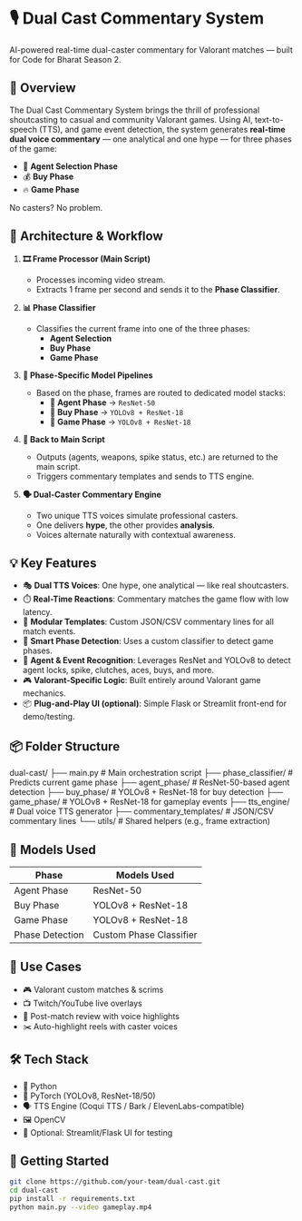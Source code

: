 # 🎙️ Dual Cast Commentary System

AI-powered real-time dual-caster commentary for Valorant matches — built for Code for Bharat Season 2.

## 🚀 Overview

The Dual Cast Commentary System brings the thrill of professional shoutcasting to casual and community Valorant games. Using AI, text-to-speech (TTS), and game event detection, the system generates **real-time dual voice commentary** — one analytical and one hype — for three phases of the game:
- 🧠 **Agent Selection Phase**
- 💰 **Buy Phase**
- 🔥 **Game Phase**

No casters? No problem.

## 🧠 Architecture & Workflow

1. **🎞️ Frame Processor (Main Script)**  
   - Processes incoming video stream.
   - Extracts 1 frame per second and sends it to the **Phase Classifier**.

2. **📊 Phase Classifier**  
   - Classifies the current frame into one of the three phases:
     - **Agent Selection**
     - **Buy Phase**
     - **Game Phase**

3. **🧠 Phase-Specific Model Pipelines**
   - Based on the phase, frames are routed to dedicated model stacks:
     - 🔹 **Agent Phase** → `ResNet-50`
     - 🔹 **Buy Phase** → `YOLOv8 + ResNet-18`
     - 🔹 **Game Phase** → `YOLOv8 + ResNet-18`

4. **🔄 Back to Main Script**
   - Outputs (agents, weapons, spike status, etc.) are returned to the main script.
   - Triggers commentary templates and sends to TTS engine.

5. **🗣️ Dual-Caster Commentary Engine**
   - Two unique TTS voices simulate professional casters.
   - One delivers **hype**, the other provides **analysis**.
   - Voices alternate naturally with contextual awareness.

## 💡 Key Features

- 🎭 **Dual TTS Voices**: One hype, one analytical — like real shoutcasters.
- ⏱️ **Real-Time Reactions**: Commentary matches the game flow with low latency.
- 🧩 **Modular Templates**: Custom JSON/CSV commentary lines for all match events.
- 🤖 **Smart Phase Detection**: Uses a custom classifier to detect game phases.
- 🧠 **Agent & Event Recognition**: Leverages ResNet and YOLOv8 to detect agent locks, spike, clutches, aces, buys, and more.
- 🎮 **Valorant-Specific Logic**: Built entirely around Valorant game mechanics.
- 📦 **Plug-and-Play UI (optional)**: Simple Flask or Streamlit front-end for demo/testing.

## 📦 Folder Structure
dual-cast/
├── main.py                 # Main orchestration script
├── phase_classifier/       # Predicts current game phase
├── agent_phase/            # ResNet-50-based agent detection
├── buy_phase/              # YOLOv8 + ResNet-18 for buy detection
├── game_phase/             # YOLOv8 + ResNet-18 for gameplay events
├── tts_engine/             # Dual voice TTS generator
├── commentary_templates/   # JSON/CSV commentary lines
└── utils/                  # Shared helpers (e.g., frame extraction)


## 🧠 Models Used

| Phase           | Models Used            |
|----------------|------------------------|
| Agent Phase     | ResNet-50              |
| Buy Phase       | YOLOv8 + ResNet-18     |
| Game Phase      | YOLOv8 + ResNet-18     |
| Phase Detection | Custom Phase Classifier|

## 🎯 Use Cases

- 🎮 Valorant custom matches & scrims
- 📺 Twitch/YouTube live overlays
- 🧠 Post-match review with voice highlights
- ✂️ Auto-highlight reels with caster voices

## 🛠️ Tech Stack

- 🐍 Python
- 🎯 PyTorch (YOLOv8, ResNet-18/50)
- 🗣️ TTS Engine (Coqui TTS / Bark / ElevenLabs-compatible)
- 🖼️ OpenCV
- 🧪 Optional: Streamlit/Flask UI for testing

## 🏁 Getting Started

```bash
git clone https://github.com/your-team/dual-cast.git
cd dual-cast
pip install -r requirements.txt
python main.py --video gameplay.mp4

